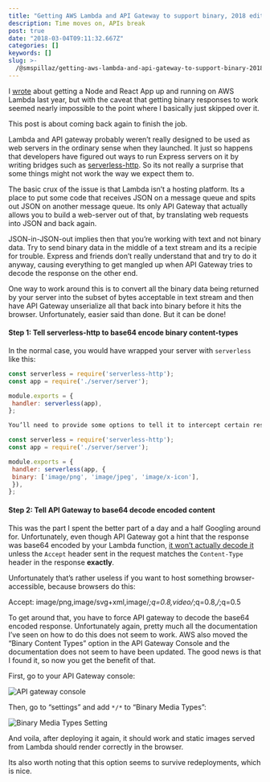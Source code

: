 ```yaml
---
title: "Getting AWS Lambda and API Gateway to support binary, 2018 edition"
description: Time moves on, APIs break
post: true
date: "2018-03-04T09:11:32.667Z"
categories: []
keywords: []
slug: >-
  /@smspillaz/getting-aws-lambda-and-api-gateway-to-support-binary-2018-edition-9dfd81ab9291
---
```


I [wrote](https://smspillaz.wordpress.com/2017/11/19/serverless-react-boilerplate/) about getting a Node and React App up and running on AWS Lambda last year, but with the caveat that getting binary responses to work seemed nearly impossible to the point where I basically just skipped over it.

This post is about coming back again to finish the job.

Lambda and API gateway probably weren’t really designed to be used as web servers in the ordinary sense when they launched. It just so happens that developers have figured out ways to run Express servers on it by writing bridges such as [serverless-http](https://www.npmjs.com/package/serverless-http). So its not really a surprise that some things might not work the way we expect them to.

The basic crux of the issue is that Lambda isn’t a hosting platform. Its a place to put some code that receives JSON on a message queue and spits out JSON on another message queue. Its only API Gateway that actually allows you to build a web-server out of that, by translating web requests into JSON and back again.

JSON-in-JSON-out implies then that you’re working with text and not binary data. Try to send binary data in the middle of a text stream and its a recipie for trouble. Express and friends don’t really understand that and try to do it anyway, causing everything to get mangled up when API Gateway tries to decode the response on the other end.

One way to work around this is to convert all the binary data being returned by your server into the subset of bytes acceptable in text stream and then have API Gateway unserialize all that back into binary before it hits the browser. Unfortunately, easier said than done. But it can be done!

#### Step 1: Tell serverless-http to base64 encode binary content-types

In the normal case, you would have wrapped your server with `serverless` like this:

```js
const serverless = require('serverless-http');
const app = require('./server/server');

module.exports = {
 handler: serverless(app),
};

You’ll need to provide some options to tell it to intercept certain responses depending on their content type and base64 encode them instead, then hint back to API Gateway that they are base64 encoded.

const serverless = require('serverless-http');
const app = require('./server/server');

module.exports = {
 handler: serverless(app, {
 binary: ['image/png', 'image/jpeg', 'image/x-icon'],
 }),
};
```

#### Step 2: Tell API Gateway to base64 decode encoded content

This was the part I spent the better part of a day and a half Googling around for. Unfortunately, even though API Gateway got a hint that the response was base64 encoded by your Lambda function, [it won’t actually decode it](https://docs.aws.amazon.com/apigateway/latest/developerguide/api-gateway-payload-encodings.html) unless the `Accept` header sent in the request matches the `Content-Type` header in the response **exactly**.

Unfortunately that’s rather useless if you want to host something browser-accessible, because browsers do this:

Accept: image/png,image/svg+xml,image/_;q=0.8,video/_;q=0.8,_/_;q=0.5

To get around that, you have to force API gateway to decode the base64 encoded response. Unfortunately again, pretty much all the documentation I’ve seen on how to do this does not seem to work. AWS also moved the “Binary Content Types” option in the API Gateway Console and the documentation does not seem to have been updated. The good news is that I found it, so now you get the benefit of that.

First, go to your API Gateway console:

![API gateway console](https://sspilsbury-com-images.s3.amazonaws.com/posts/medium/img/1__88kEDUwmWTrwl4mI37__Ibw.png)

Then, go to “settings” and add `*/*` to “Binary Media Types”:

![Binary Media Types Setting](https://sspilsbury-com-images.s3.amazonaws.com/posts/medium/img/1__uPFZPs89__gGpon__pYJJw1A.png)

And voila, after deploying it again, it should work and static images served from Lambda should render correctly in the browser.

Its also worth noting that this option seems to survive redeployments, which is nice.
